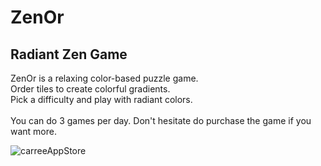 # ZenOr

## Radiant Zen Game

ZenOr is a relaxing color-based puzzle game.
<br>Order tiles to create colorful gradients.
<br>Pick a difficulty and play with radiant colors.
<br> 
<br>You can do 3 games per day. Don't hesitate do purchase the game if you want more.

![carreeAppStore](https://user-images.githubusercontent.com/112459674/205172995-c4fba1ef-9c9b-49cf-b8b1-5662a6295cfc.png)
